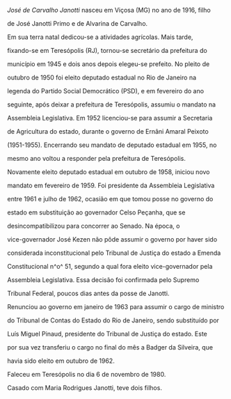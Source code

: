 

*José de Carvalho Janotti* nasceu em Viçosa (MG) no ano de 1916, filho

de José Janotti Primo e de Alvarina de Carvalho.



Em sua terra natal dedicou-se a atividades agrícolas. Mais tarde,

fixando-se em Teresópolis (RJ), tornou-se secretário da prefeitura do

município em 1945 e dois anos depois elegeu-se prefeito. No pleito de

outubro de 1950 foi eleito deputado estadual no Rio de Janeiro na

legenda do Partido Social Democrático (PSD), e em fevereiro do ano

seguinte, após deixar a prefeitura de Teresópolis, assumiu o mandato na

Assembleia Legislativa. Em 1952 licenciou-se para assumir a Secretaria

de Agricultura do estado, durante o governo de Ernâni Amaral Peixoto

(1951-1955). Encerrando seu mandato de deputado estadual em 1955, no

mesmo ano voltou a responder pela prefeitura de Teresópolis.



Novamente eleito deputado estadual em outubro de 1958, iniciou novo

mandato em fevereiro de 1959. Foi presidente da Assembleia Legislativa

entre 1961 e julho de 1962, ocasião em que tomou posse no governo do

estado em substituição ao governador Celso Peçanha, que se

desincompatibilizou para concorrer ao Senado. Na época, o

vice-governador José Kezen não pôde assumir o governo por haver sido

considerada inconstitucional pelo Tribunal de Justiça do estado a Emenda

Constitucional n^o^ 51, segundo a qual fora eleito vice-governador pela

Assembleia Legislativa. Essa decisão foi confirmada pelo Supremo

Tribunal Federal, poucos dias antes da posse de Janotti.



Renunciou ao governo em janeiro de 1963 para assumir o cargo de ministro

do Tribunal de Contas do Estado do Rio de Janeiro, sendo substituído por

Luís Miguel Pinaud, presidente do Tribunal de Justiça do estado. Este

por sua vez transferiu o cargo no final do mês a Badger da Silveira, que

havia sido eleito em outubro de 1962.



Faleceu em Teresópolis no dia 6 de novembro de 1980.



Casado com Maria Rodrigues Janotti, teve dois filhos.



